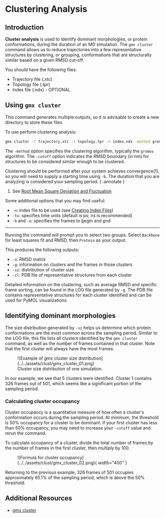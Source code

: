 # Clustering Analysis

## Introduction

**Cluster analysis** is used to identify dominant morphologies, or protein conformations, during the duration of an MD simulation. The `gmx cluster` command allows us to reduce trajectories into a few representative structures by clustering, or grouping, conformations that are structurally similar based on a given RMSD cut-off.

You should have the following files:

* Trajectory file (.xtc)
* Topology file (.tpr)
* Index file (.ndx) - OPTIONAL

## Using `gmx cluster`

This command generates multiple outputs, so it is advisable to create a new directory to store these files.

To use perform clustering analysis:

```bash
gmx cluster -f trajectory.xtc -s topology.tpr -n index.ndx -method gromos -cutoff 0.2 -o rep_clust.xpm -g rep_clust.log -cl rep_clust.pdb -sz rep_size.xvg
```

The `-method` option specifies the clustering algorithm, typically the `gromos` algorithm. The `-cutoff` option indicates the RMSD boundary (in nm) for structures to be considered similar enough to be clustered.

Clustering should be performed after your system achieves convergence(1), so you will need to supply a starting time using `-b`. The duration that you are analyzing is considered your sampling period.
{ .annotate }

1. See [Root Mean Square Deviation and Fluctuation](gmx-rms.md)

Some additional options that you may find useful:

* `-n`: index file to be used (see [Creating Index Files](gmx-ndx.md))
* `-tu`: specifies time units (default is ps; ns is recommended)
* `-b` and `-e`: specifies the frames to <ins>b</ins>egin and <ins>e</ins>nd

---

Running the command will prompt you to select two groups. Select `Backbone` for least squares fit and RMSD, then `Protein` as your output.

This produces the following outputs:

* `-o`: RMSD matrix
* `-g`: information on clusters and the frames in those clusters
* `-sz`: distribution of cluster size
* `-cl`: PDB file of representative structures from each cluster

Detailed information on the clustering, such as average RMSD and specific frame sorting, can be found in the LOG file generated by `-g`. The PDB file contains representative structures for each cluster identified and can be used for PyMOL visualizations.

## Identifying dominant morphologies

The size distribution generated by `-sz` helps us determine which protein conformations are the most common across the sampling period. Similar to the LOG file, this file lists all clusters identified by the `gmx cluster` command, as well as the number of frames contained in that cluster. Note that the first cluster will always have the most frames.

<figure markdown="span">
    ![Example of gmx cluster size distribution](../../assets/clust/gmx_cluster_01.png)
    <figcaption>Cluster size distribution of one simulation.</figcaption>
</figure>

In our example, we see that 5 clusters were identified. Cluster 1 contains 326 frames out of 501, which seems like a significant portion of the sampling period.

### Calculating cluster occupancy

Cluster occupancy is a quantitative measure of how often a cluster's conformation occurs during the sampling period. At minimum, the threshold is 50% occupancy for a cluster to be dominant. If your first cluster has less than 50% occupancy, you may need to increase your `-cutoff` value and rerun the command.

To calculate occupancy of a cluster, divide the total number of frames by the number of frames in the first cluster, then multiply by 100.

<figure markdown="span">
    ![Formula for cluster occupancy](../../assets/clust/gmx_cluster_02.png){ width="400" }
</figure>

Returning to the previous example, 326 frames of 501 occupies approximately 65.1% of the sampling period, which is above the 50% threshold.

## Additional Resources

* [gmx cluster](https://manual.gromacs.org/current/onlinehelp/gmx-cluster.html)